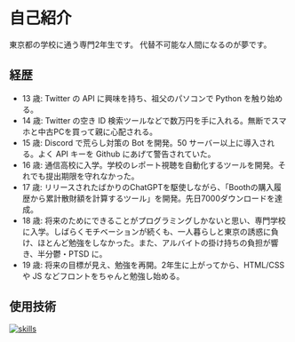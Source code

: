 # 自己紹介

東京都の学校に通う専門2年生です。
代替不可能な人間になるのが夢です。

## 経歴

-   13 歳: Twitter の API に興味を持ち、祖父のパソコンで Python を触り始める。
-   14 歳: Twitter の空き ID 検索ツールなどで数万円を手に入れる。無断でスマホと中古PCを買って親に心配される。
-   15 歳: Discord で荒らし対策の Bot を開発。50 サーバー以上に導入される。よく API キーを Github にあげて警告されていた。
-   16 歳: 通信高校に入学。学校のレポート視聴を自動化するツールを開発。それでも提出期限を守れなかった。
-   17 歳: リリースされたばかりのChatGPTを駆使しながら、「Boothの購入履歴から累計散財額を計算するツール」を開発。先日7000ダウンロードを達成。
-   18 歳: 将来のためにできることがプログラミングしかないと思い、専門学校に入学。しばらくモチベーションが続くも、一人暮らしと東京の誘惑に負け、ほとんど勉強をしなかった。また、アルバイトの掛け持ちの負担が響き、半分鬱・PTSD に。
-   19 歳: 将来の目標が見え、勉強を再開。2年生に上がってから、HTML/CSS や JS などフロントをちゃんと勉強し始める。

## 使用技術

[![skills](https://skillicons.dev/icons?i=html,css,js,react,ts,python)](https://skillicons.dev)
